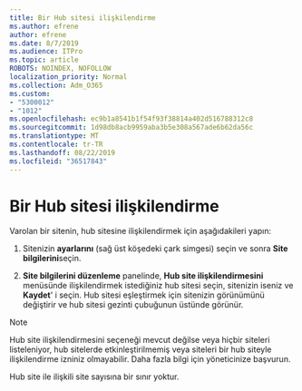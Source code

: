 ```yaml
---
title: Bir Hub sitesi ilişkilendirme
ms.author: efrene
author: efrene
ms.date: 8/7/2019
ms.audience: ITPro
ms.topic: article
ROBOTS: NOINDEX, NOFOLLOW
localization_priority: Normal
ms.collection: Adm_O365
ms.custom:
- "5300012"
- "1012"
ms.openlocfilehash: ec9b1a8541b1f54f93f38814a402d516788312c8
ms.sourcegitcommit: 1d98db8acb9959aba3b5e308a567ade6b62da56c
ms.translationtype: MT
ms.contentlocale: tr-TR
ms.lasthandoff: 08/22/2019
ms.locfileid: "36517843"
---
```

# <a name="associate-a-hub-site"></a>Bir Hub sitesi ilişkilendirme

Varolan bir sitenin, hub sitesine ilişkilendirmek için aşağıdakileri yapın:
  
1. Sitenizin **ayarlarını** (sağ üst köşedeki çark simgesi) seçin ve sonra **Site bilgilerini**seçin.

2. **Site bilgilerini düzenleme** panelinde, **Hub site ilişkilendirmesini** menüsünde ilişkilendirmek istediğiniz hub sitesi seçin, sitenizin iseniz ve **Kaydet**' i seçin. Hub sitesi eşleştirmek için sitenizin görünümünü değiştirir ve hub sitesi gezinti çubuğunun üstünde görünür.

 > [!Note]
>Hub site ilişkilendirmesini seçeneği mevcut değilse veya hiçbir siteleri listeleniyor, hub sitelerde etkinleştirilmemiş veya siteleri bir hub siteyle ilişkilendirme izniniz olmayabilir. Daha fazla bilgi için yöneticinize başvurun.
>
>Hub site ile ilişkili site sayısına bir sınır yoktur.
  